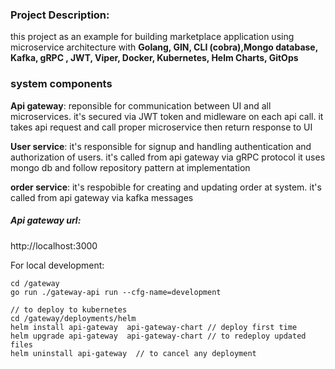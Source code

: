 ### Project Description:
this project as an example for building marketplace application using microservice architecture with **Golang, GIN, CLI (cobra),Mongo database, Kafka, gRPC , JWT, Viper, Docker, Kubernetes, Helm Charts, GitOps**

### system components
**Api gateway**: reponsible for communication between UI and all microservices. it's secured via JWT token and midleware on each api call. it takes api request and call proper microservice then return response to UI<br/>

**User service**: it's responsible for signup and handling authentication and authorization of users. it's called from api gateway via gRPC protocol it uses mongo db and follow repository pattern at implementation <br/>

**order service**: it's respobible for creating and updating order at system. it's called from api gateway via kafka messages<br/>


##### Api gateway url:

http://localhost:3000


For local development:

```
cd /gateway
go run ./gateway-api run --cfg-name=development

// to deploy to kubernetes
cd /gateway/deployments/helm
helm install api-gateway  api-gateway-chart // deploy first time
helm upgrade api-gateway  api-gateway-chart // to redeploy updated files
helm uninstall api-gateway  // to cancel any deployment

```

